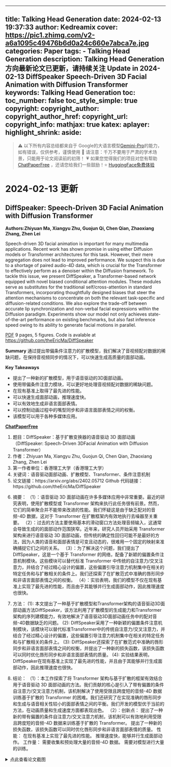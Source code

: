 
---
title: Talking Head Generation
date: 2024-02-13 19:37:33
author: Kedreamix
cover: https://pic1.zhimg.com/v2-a6a1095c49476b6d0a24c660e7abca7e.jpg
categories: Paper
tags:
    - Talking Head Generation
description: Talking Head Generation 方向最新论文已更新，请持续关注 Update in 2024-02-13  DiffSpeaker Speech-Driven 3D Facial Animation with Diffusion   Transformer  
keywords: Talking Head Generation
toc:
toc_number: false
toc_style_simple: true
copyright:
copyright_author:
copyright_author_href:
copyright_url:
copyright_info:
mathjax: true
katex:
aplayer:
highlight_shrink:
aside:
---

>⚠️ 以下所有内容总结都来自于 Google的大语言模型[Gemini-Pro](https://ai.google.dev/)的能力，如有错误，仅供参考，谨慎使用
>🔴 请注意：千万不要用于严肃的学术场景，只能用于论文阅读前的初筛！
>💗 如果您觉得我们的项目对您有帮助 [ChatPaperFree](https://github.com/Kedreamix/ChatPaperFree) ，还请您给我们一些鼓励！⭐️ [HuggingFace免费体验](https://huggingface.co/spaces/Kedreamix/ChatPaperFree)

# 2024-02-13 更新


## DiffSpeaker: Speech-Driven 3D Facial Animation with Diffusion   Transformer

**Authors:Zhiyuan Ma, Xiangyu Zhu, Guojun Qi, Chen Qian, Zhaoxiang Zhang, Zhen Lei**

Speech-driven 3D facial animation is important for many multimedia applications. Recent work has shown promise in using either Diffusion models or Transformer architectures for this task. However, their mere aggregation does not lead to improved performance. We suspect this is due to a shortage of paired audio-4D data, which is crucial for the Transformer to effectively perform as a denoiser within the Diffusion framework. To tackle this issue, we present DiffSpeaker, a Transformer-based network equipped with novel biased conditional attention modules. These modules serve as substitutes for the traditional self/cross-attention in standard Transformers, incorporating thoughtfully designed biases that steer the attention mechanisms to concentrate on both the relevant task-specific and diffusion-related conditions. We also explore the trade-off between accurate lip synchronization and non-verbal facial expressions within the Diffusion paradigm. Experiments show our model not only achieves state-of-the-art performance on existing benchmarks, but also fast inference speed owing to its ability to generate facial motions in parallel. 

[PDF](http://arxiv.org/abs/2402.05712v1) 9 pages, 5 figures. Code is avalable at   https://github.com/theEricMa/DiffSpeaker

**Summary**
通过提出带偏条件注意力的扩散模型，我们解决了音视频配对数据的稀缺问题，在保持音视频同步的情况下，可以快速生成高质量的面部动画。

**Key Takeaways**
- 提出了一种新的扩散模型，用于语音驱动的3D面部动画。
- 使用带偏条件注意力模块，可以更好地处理音视频配对数据的稀缺问题。
- 在现有基准上取得了最先进的性能。
- 可以快速生成面部动画，推理速度快。
- 可以有效地生成非语言面部表情。
- 可以控制动画过程中的嘴型同步和非语言面部表情之间的权衡。
- 该模型可以用于各种多媒体应用。

**[ChatPaperFree](https://huggingface.co/spaces/Kedreamix/ChatPaperFree)**

<ol>
<li>题目：DiffSpeaker：基于扩散变换器的语音驱动 3D 面部动画（DiffSpeaker: Speech-Driven 3DFacial Animation with Diffusion Transformer）</li>
<li>作者：Zhiyuan Ma, Xiangyu Zhu, Guojun Qi, Chen Qian, Zhaoxiang Zhang, Zhen Lei</li>
<li>第一作者单位：香港理工大学（香港理工大学）</li>
<li>关键词：语音驱动面部动画、扩散模型、Transformer、条件注意机制</li>
<li>论文链接：https://arxiv.org/abs/2402.05712
Github 代码链接：https://github.com/theEricMa/DiffSpeaker</li>
<li>
<p>摘要：
（1）：语音驱动 3D 面部动画在许多多媒体应用中非常重要。最近的研究表明，使用扩散模型或 Transformer 架构来执行此任务很有前景。然而，它们的简单聚合并不能带来改进的性能。我们怀疑这是由于缺乏配对的音频-4D 数据，这对于 Transformer 在扩散框架内有效地执行去噪器至关重要。
（2）：过去的方法主要使用基本的滑动窗口方法处理音频输入，这通常会导致生成的的面部动作范围狭窄。近年来，研究人员开始采用 Transformer 架构来进行语音驱动 3D 面部动画，但传统的确定性回归可能不是最好的方法，因为人类的语音和面部表情是可变且动态的，很难用一个固定的映射来准确捕捉它们之间的关系。
（3）：为了解决这个问题，我们提出了 DiffSpeaker，这是一个基于 Transformer 的网络，配备了新颖的偏置条件注意机制模块。这些模块可以替代标准 Transformer 中传统的自注意力/交叉注意力，并结合了经过精心设计的偏置，这些偏置引导注意力机制集中在相关的特定任务和与扩散相关的条件上。我们还探索了在扩散范式中准确的唇形同步和非语言面部表情之间的权衡。
（4）：实验表明，我们的模型不仅在现有基准上实现了最先进的性能，而且由于其能够并行生成面部动作，因此推理速度也很快。</p>
</li>
<li>
<p>方法：
(1): 本文提出了一种基于扩散模型和Transformer架构的语音驱动3D面部动画方法DiffSpeaker，该方法利用了扩散模型的生成能力和Transformer架构的序列建模能力，有效地解决了语音驱动3D面部动画任务中的配对音频-4D数据缺乏的问题。
(2): DiffSpeaker采用了一种新颖的偏置条件注意机制模块，该模块可以替代标准Transformer中的传统自注意力/交叉注意力，并结合了经过精心设计的偏置，这些偏置引导注意力机制集中在相关的特定任务和与扩散相关的条件上。
(3): DiffSpeaker还探索了在扩散范式中准确的唇形同步和非语言面部表情之间的权衡，并提出了一种新的损失函数，该损失函数可以同时优化唇形同步和非语言面部表情的质量。
(4): 实验结果表明，DiffSpeaker在现有基准上实现了最先进的性能，并且由于其能够并行生成面部动作，因此推理速度也很快。</p>
</li>
<li>
<p>结论：
（1）：本工作探索了将 Transformer 架构与基于扩散的框架有效结合用于语音驱动 3D 面部动画的方法。我们贡献的核心是引入了带有偏置的条件自注意力/交叉注意力机制，该机制解决了使用受限且跨度短的音频-4D 数据训练基于扩散的 Transformer 的困难。我们还研究了在实现准确的唇形同步和生成与语音相关性较小的面部表情之间的平衡。我们开发的模型优于当前的方法，在动画质量和生成速度方面都表现出色。
（2）：创新点：
提出了一种新的带有偏置的条件自注意力/交叉注意力机制，该机制可以有效地利用受限且跨度短的音频-4D 数据来训练基于扩散的 Transformer。
提出了一种新的损失函数，该损失函数可以同时优化唇形同步和非语言面部表情的质量。
性能：
在现有基准上实现了最先进的性能。
推理速度快，能够并行生成面部动作。
工作量：
需要收集和预处理大量的音频-4D 数据。
需要对模型进行大量的训练。</p>
</li>
</ol>


<details>
  <summary>点此查看论文截图</summary>
<img src="https://pic1.zhimg.com/v2-a6a1095c49476b6d0a24c660e7abca7e.jpg" align="middle">
<img src="https://pica.zhimg.com/v2-2c694a105e50cf1ba9a9e0743f793c62.jpg" align="middle">
<img src="https://picx.zhimg.com/v2-1dd59be8351677e84215dd037093b2ca.jpg" align="middle">
<img src="https://pica.zhimg.com/v2-ebb8f9ab10ef4d053668941b0c247fcb.jpg" align="middle">
<img src="https://picx.zhimg.com/v2-ff2d1ca9215127e6894689d494fb8244.jpg" align="middle">
</details>




